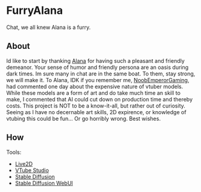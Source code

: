 # FurryAlana
Chat, we all knew Alana is a furry.

## About
Id like to start by thanking [Alana](https://www.twitch.tv/smugalana) for having such a pleasant and friendly demeanor. 
Your sense of humor and friendly persona are an oasis during dark times. Im sure many in chat are in the same boat. To them, stay strong, we will make it.
To Alana, IDK if you remember me, [NoobEmperorGaming](https://www.twitch.tv/noobemperorgaming), had commented one day about the expensive nature of vtuber models.
While these models are a form of art and do take much time an skill to make, I commented that AI could cut down on production time and thereby costs.
This project is NOT to be a know-it-all, but rather out of curiosity. Seeing as I have no decernable art skills, 2D expirence, or knowledge of vtubing this could be fun... 
Or go horribly wrong. Best wishes.

## How

Tools: 
- [Live2D](https://www.live2d.com/en/)
- [VTube Studio](https://denchisoft.com/)
- [Stable Diffusion](https://stability.ai/)
- [Stable Diffusion WebUI](https://github.com/AUTOMATIC1111/stable-diffusion-webui)
